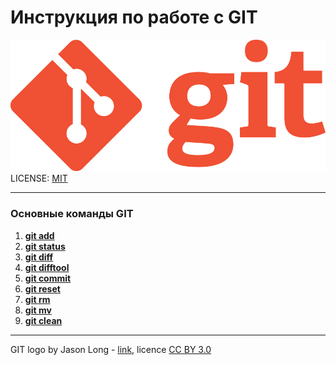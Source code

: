 # Инструкция по работе с GIT



![git-logo](./assets/Git_logo_1788C.png)
LICENSE: [MIT](./license.md)

---

### Основные команды GIT
1. **[git add](./add.md)**
2. **[git status](status.md)**
3. **[git diff](diff.md)**
4. **[git difftool](difftool.md)**
5. **[git commit](commit.md)**
6. **[git reset](reset.md)**
7. **[git rm](rm.md)**
8. **[git mv](mv.md)**
9. **[git clean](clean.md)**

---

GIT logo by Jason Long - [link](https://git-scm.com/downloads/logos),
licence [CC BY 3.0](https://creativecommons.org/licenses/by/3.0/)